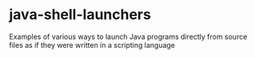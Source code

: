 # java-shell-launchers
Examples of various ways to launch Java programs directly from source files as if they were written in a scripting language
